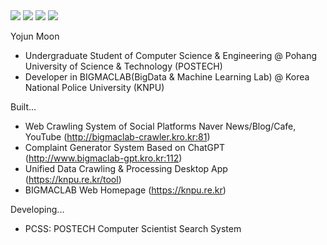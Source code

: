 <img src="https://img.shields.io/badge/Python-3776AB?style=flat-square&logo=Python&logoColor=white"/> 
<img src="https://img.shields.io/badge/Node.js-339933?style=flat-square&logo=Node.js&logoColor=white"/> 
<a href="https://www.instagram.com/yo_jjun/" target="_blank"> <img src="https://img.shields.io/badge/Instagram-E4405F?style=flat&logo=Instagram&logoColor=white"/></a>
<img src="https://img.shields.io/badge/macOS-000000?style=flat&logo=macOS&logoColor=white"/></a>

Yojun Moon

- Undergraduate Student of Computer Science & Engineering @ Pohang University of Science & Technology (POSTECH)
- Developer in BIGMACLAB(BigData & Machine Learning Lab) @ Korea National Police University (KNPU)

Built...

- Web Crawling System of Social Platforms Naver News/Blog/Cafe, YouTube (http://bigmaclab-crawler.kro.kr:81)
- Complaint Generator System Based on ChatGPT (http://www.bigmaclab-gpt.kro.kr:112)
- Unified Data Crawling & Processing Desktop App (https://knpu.re.kr/tool)
- BIGMACLAB Web Homepage (https://knpu.re.kr)

Developing...

- PCSS: POSTECH Computer Scientist Search System


